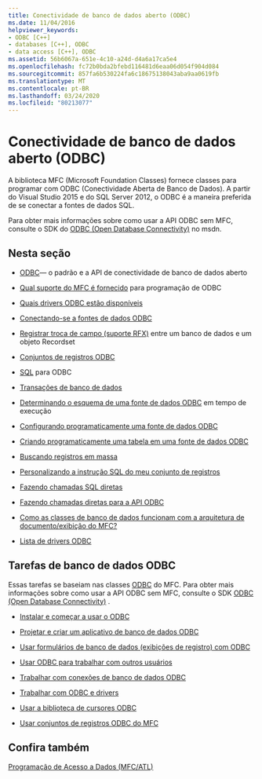 ```yaml
---
title: Conectividade de banco de dados aberto (ODBC)
ms.date: 11/04/2016
helpviewer_keywords:
- ODBC [C++]
- databases [C++], ODBC
- data access [C++], ODBC
ms.assetid: 56b6067a-651e-4c10-a24d-d4a6a17ca5e4
ms.openlocfilehash: fc72b0bda2bfebd116481d6eaa06d054f904d084
ms.sourcegitcommit: 857fa6b530224fa6c18675138043aba9aa0619fb
ms.translationtype: MT
ms.contentlocale: pt-BR
ms.lasthandoff: 03/24/2020
ms.locfileid: "80213077"
---
```

# <a name="open-database-connectivity-odbc"></a>Conectividade de banco de dados aberto (ODBC)

A biblioteca MFC (Microsoft Foundation Classes) fornece classes para programar com ODBC (Conectividade Aberta de Banco de Dados). A partir do Visual Studio 2015 e do SQL Server 2012, o ODBC é a maneira preferida de se conectar a fontes de dados SQL.

Para obter mais informações sobre como usar a API ODBC sem MFC, consulte o SDK do [ODBC (Open Database Connectivity)](/sql/odbc/microsoft-open-database-connectivity-odbc) no msdn.

## <a name="in-this-section"></a>Nesta seção

- [ODBC](odbc-basics.md)— o padrão e a API de conectividade de banco de dados aberto

- [Qual suporte do MFC é fornecido](odbc-and-mfc.md) para programação de ODBC

- [Quais drivers ODBC estão disponíveis](odbc-driver-list.md)

- [Conectando-se a fontes de dados ODBC](data-source-managing-connections-odbc.md)

- [Registrar troca de campo (suporte RFX)](record-field-exchange-rfx.md) entre um banco de dados e um objeto Recordset

- [Conjuntos de registros ODBC](recordset-odbc.md)

- [SQL](sql.md) para ODBC

- [Transações de banco de dados](transaction-odbc.md)

- [Determinando o esquema de uma fonte de dados ODBC](data-source-determining-the-schema-of-the-data-source-odbc.md) em tempo de execução

- [Configurando programaticamente uma fonte de dados ODBC](data-source-programmatically-configuring-an-odbc-data-source.md)

- [Criando programaticamente uma tabela em uma fonte de dados ODBC](data-source-programmatically-creating-a-table-in-an-odbc-data-source.md)

- [Buscando registros em massa](recordset-fetching-records-in-bulk-odbc.md)

- [Personalizando a instrução SQL do meu conjunto de registros](sql-customizing-your-recordsets-sql-statement-odbc.md)

- [Fazendo chamadas SQL diretas](sql-making-direct-sql-calls-odbc.md)

- [Fazendo chamadas diretas para a API ODBC](odbc-calling-odbc-api-functions-directly.md)

- [Como as classes de banco de dados funcionam com a arquitetura de documento/exibição do MFC?](working-with-documents-and-views.md)

- [Lista de drivers ODBC](odbc-driver-list.md)

## <a name="odbc-database-tasks"></a>Tarefas de banco de dados ODBC

Essas tarefas se baseiam nas classes [ODBC](odbc-basics.md) do MFC. Para obter mais informações sobre como usar a API ODBC sem MFC, consulte o SDK [ODBC (Open Database Connectivity)](/sql/odbc/microsoft-open-database-connectivity-odbc) .

- [Instalar e começar a usar o ODBC](installing-and-getting-started-with-odbc.md)

- [Projetar e criar um aplicativo de banco de dados ODBC](design-and-create-an-odbc-database-application.md)

- [Usar formulários de banco de dados (exibições de registro) com ODBC](use-database-forms-record-views-with-odbc.md)

- [Usar ODBC para trabalhar com outros usuários](use-odbc-to-work-with-other-users.md)

- [Trabalhar com conexões de banco de dados ODBC](work-with-odbc-database-connections.md)

- [Trabalhar com ODBC e drivers](work-with-odbc-and-drivers.md)

- [Usar a biblioteca de cursores ODBC](use-the-odbc-cursor-library.md)

- [Usar conjuntos de registros ODBC do MFC](use-mfc-odbc-recordsets.md)

## <a name="see-also"></a>Confira também

[Programação de Acesso a Dados (MFC/ATL)](../../data/data-access-programming-mfc-atl.md)
